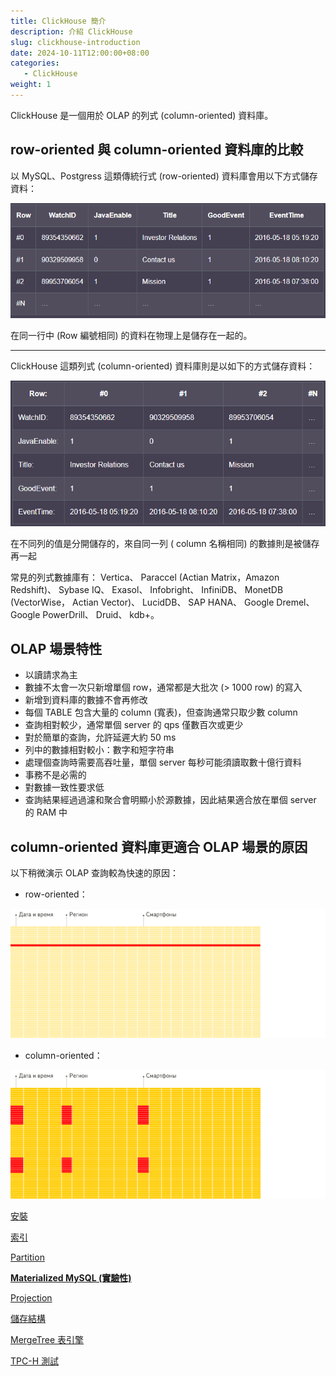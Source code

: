 ```yaml
---
title: ClickHouse 簡介
description: 介紹 ClickHouse
slug: clickhouse-introduction
date: 2024-10-11T12:00:00+08:00
categories:
   - ClickHouse
weight: 1  
---
```

ClickHouse 是一個用於 OLAP 的列式 (column-oriented) 資料庫。

## row-oriented 與 column-oriented 資料庫的比較

以 MySQL、Postgress 這類傳統行式 (row-oriented) 資料庫會用以下方式儲存資料：

![](row-oriented.png)

在同一行中 (Row 編號相同) 的資料在物理上是儲存在一起的。

---

ClickHouse 這類列式 (column-oriented) 資料庫則是以如下的方式儲存資料：

![](column-oriented.png)

在不同列的值是分開儲存的，來自同一列 ( column 名稱相同) 的數據則是被儲存再一起

常見的列式數據庫有： Vertica、 Paraccel (Actian Matrix，Amazon Redshift)、 Sybase IQ、 Exasol、 Infobright、 InfiniDB、 MonetDB (VectorWise， Actian Vector)、 LucidDB、 SAP HANA、 Google Dremel、 Google PowerDrill、 Druid、 kdb+。

## OLAP 場景特性

- 以讀請求為主
- 數據不太會一次只新增單個 row，通常都是大批次 (> 1000 row) 的寫入
- 新增到資料庫的數據不會再修改
- 每個 TABLE 包含大量的 column (寬表)，但查詢通常只取少數 column
- 查詢相對較少，通常單個 server 的 qps 僅數百次或更少
- 對於簡單的查詢，允許延遲大約 50 ms
- 列中的數據相對較小：數字和短字符串
- 處理個查詢時需要高吞吐量，單個 server 每秒可能須讀取數十億行資料
- 事務不是必需的
- 對數據一致性要求低
- 查詢結果經過過濾和聚合會明顯小於源數據，因此結果適合放在單個 server 的 RAM 中

## column-oriented 資料庫更適合 OLAP 場景的原因

以下稍微演示 OLAP 查詢較為快速的原因：

- row-oriented：

![](row-oriented.gif)

- column-oriented：

![](column-oriented.gif)

[安裝](ClickHouse%2000abab3fbf90476aab2c111b2481e9b9/%E5%AE%89%E8%A3%9D%20f46924e7be8c4429909fbfdd5f561ea4.md)

[索引](ClickHouse%2000abab3fbf90476aab2c111b2481e9b9/%E7%B4%A2%E5%BC%95%200f4841ababae47f1ab2023011747cd3e.md)

[Partition](ClickHouse%2000abab3fbf90476aab2c111b2481e9b9/Partition%20726c590f33ee437eb7e3ce10d8a3b96e.md)

[**Materialized MySQL (實驗性)**](ClickHouse%2000abab3fbf90476aab2c111b2481e9b9/Materialized%20MySQL%20(%E5%AF%A6%E9%A9%97%E6%80%A7)%2023c2b7ead775457abc7b8bdf4aa0ba4d.md)

[Projection](ClickHouse%2000abab3fbf90476aab2c111b2481e9b9/Projection%20b85e3a2f7f1e47eaa42a0a0315ef9a78.md)

[儲存結構](ClickHouse%2000abab3fbf90476aab2c111b2481e9b9/%E5%84%B2%E5%AD%98%E7%B5%90%E6%A7%8B%203200211fa140428497ee211e84753973.md)

[MergeTree 表引擎](ClickHouse%2000abab3fbf90476aab2c111b2481e9b9/MergeTree%20%E8%A1%A8%E5%BC%95%E6%93%8E%2059658cc1ab934f63b632bd2a376256ee.md)

[TPC-H 測試](ClickHouse%2000abab3fbf90476aab2c111b2481e9b9/TPC-H%20%E6%B8%AC%E8%A9%A6%206e6686c61ce0439799049dbfa0298268.md)